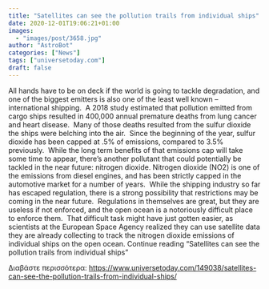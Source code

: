 ```yaml
---
title: "Satellites can see the pollution trails from individual ships"
date: 2020-12-01T19:06:21+01:00
images:
  - "images/post/3658.jpg"
author: "AstroBot"
categories: ["News"]
tags: ["universetoday.com"]
draft: false
---
```


All hands have to be on deck if the world is going to tackle degradation, and one of the biggest emitters is also one of the least well known – international shipping.  A 2018 study estimated that pollution emitted from cargo ships resulted in 400,000 annual premature deaths from lung cancer and heart disease.  Many of those deaths resulted from the sulfur dioxide the ships were belching into the air.  Since the beginning of the year, sulfur dioxide has been capped at .5% of emissions, compared to 3.5% previously.  While the long term benefits of that emissions cap will take some time to appear, there’s another pollutant that could potentially be tackled in the near future: nitrogen dioxide. Nitrogen dioxide (NO2) is one of the emissions from diesel engines, and has been strictly capped in the automotive market for a number of years.  While the shipping industry so far has escaped regulation, there is a strong possibility that restrictions may be coming in the near future.  Regulations in themselves are great, but they are useless if not enforced, and the open ocean is a notoriously difficult place to enforce them.  That difficult task might have just gotten easier, as scientists at the European Space Agency realized they can use satellite data they are already collecting to track the nitrogen dioxide emissions of individual ships on the open ocean. Continue reading “Satellites can see the pollution trails from individual ships” 

Διαβάστε περισσότερα: https://www.universetoday.com/149038/satellites-can-see-the-pollution-trails-from-individual-ships/
